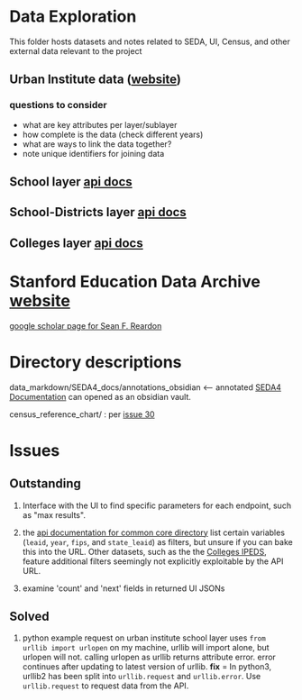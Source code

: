 # Data Exploration

This folder hosts datasets and notes related to SEDA, UI, Census, and other external data relevant to the project

## Urban Institute data ([website](educationdata.urban.org))

### questions to consider

- what are key attributes per layer/sublayer
- how complete is the data (check different years)
- what are ways to link the data together?
- note unique identifiers for joining data

## School layer [api docs](https://educationdata.urban.org/documentation/schools.html)

## School-Districts layer [api docs](https://educationdata.urban.org/documentation/school-districts.html)

## Colleges layer [api docs](https://educationdata.urban.org/documentation/colleges.html)

# Stanford Education Data Archive [website](https://edopportunity.org/)

[google scholar page for Sean F. Reardon](https://scholar.google.com/citations?hl=en&user=LKx7rDsAAAAJ&view_op=list_works&sortby=pubdate)

# Directory descriptions

data_markdown/SEDA4_docs/annotations_obsidian <-- annotated [SEDA4 Documentation](https://stacks.stanford.edu/file/druid:db586ns4974/seda_documentation_4.0.pdf) can opened as an obsidian vault.

census_reference_chart/ : per [issue 30](https://github.com/spatialucr/geosnap4ed/issues/30)<br>

# Issues

## Outstanding

1) Interface with the UI to find specific parameters for each endpoint, such as "max results".

2) the [api documentation for common core directory](https://educationdata.urban.org/documentation/school-districts.html#ccd_directory) list certain variables (`leaid`, `year`, `fips`, and `state_leaid`) as filters, but unsure if you can bake this into the URL. Other datasets, such as the the [Colleges IPEDS](https://educationdata.urban.org/documentation/colleges.html#ipeds_directory), feature additional filters seemingly not explicitly exploitable by the API URL.

3) examine 'count' and 'next' fields in returned UI JSONs

## Solved

1) python example request on urban institute school layer uses `from urllib import urlopen` on my machine, urllib will import alone, but urlopen will not. calling urlopen as urllib returns attribute error. error continues after updating to latest version of urllib. **fix** = In python3, urllib2 has been split into `urllib.request` and `urllib.error`. Use `urllib.request` to request data from the API.
